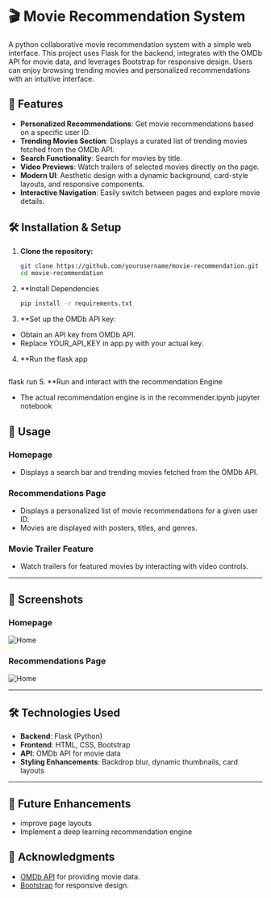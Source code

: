 # 🎬 Movie Recommendation System

A python collaborative movie recommendation system with a simple web interface. This project uses Flask for the backend, integrates with the OMDb API for movie data, and leverages Bootstrap for responsive design. Users can enjoy browsing trending movies and personalized recommendations with an intuitive interface.

## 🚀 Features

- **Personalized Recommendations**: Get movie recommendations based on a specific user ID.
- **Trending Movies Section**: Displays a curated list of trending movies fetched from the OMDb API.
- **Search Functionality**: Search for movies by title.
- **Video Previews**: Watch trailers of selected movies directly on the page.
- **Modern UI**: Aesthetic design with a dynamic background, card-style layouts, and responsive components.
- **Interactive Navigation**: Easily switch between pages and explore movie details.


## 🛠️ Installation & Setup

1. **Clone the repository:**
   ```bash
   git clone https://github.com/yourusername/movie-recommendation.git
   cd movie-recommendation
2. **Install Dependencies
   ```bash
   pip install -r requirements.txt
3. **Set up the OMDb API key:

- Obtain an API key from OMDb API.
- Replace YOUR_API_KEY in app.py with your actual key.
4. **Run the flask app
   ```bash
  flask run
5. **Run and interact with the recommendation Engine

- The actual recommendation engine is in the recommender.ipynb jupyter notebook

## 📜 Usage

### Homepage
- Displays a search bar and trending movies fetched from the OMDb API.

### Recommendations Page
- Displays a personalized list of movie recommendations for a given user ID.
- Movies are displayed with posters, titles, and genres.

### Movie Trailer Feature
- Watch trailers for featured movies by interacting with video controls.

---

## 📸 Screenshots

### Homepage
 ![Home](./flask/static/home.png)

### Recommendations Page
 ![Home](./flask/static/recommend.png)

---

## 🛠️ Technologies Used
- **Backend**: Flask (Python)
- **Frontend**: HTML, CSS, Bootstrap
- **API**: OMDb API for movie data
- **Styling Enhancements**: Backdrop blur, dynamic thumbnails, card layouts

---

## 🎯 Future Enhancements
- improve page layouts 
- Implement a deep learning recommendation engine

## 🙌 Acknowledgments
- [OMDb API](http://www.omdbapi.com/) for providing movie data.
- [Bootstrap](https://getbootstrap.com/) for responsive design.


